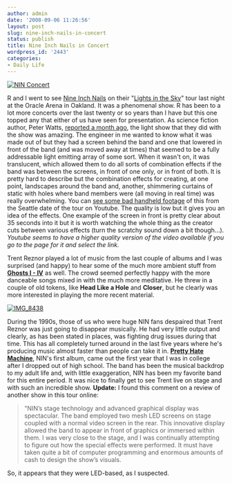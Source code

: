 ```yaml
---
author: admin
date: '2008-09-06 11:26:56'
layout: post
slug: nine-inch-nails-in-concert
status: publish
title: Nine Inch Nails in Concert
wordpress_id: '2443'
categories:
- Daily Life
---
```


[![NIN
Concert](http://farm4.static.flickr.com/3083/2832813768_50f4cc903d.jpg)](http://www.flickr.com/photos/albill/2832813768/ "NIN Concert by albill, on Flickr")

R and I went to see [Nine Inch
Nails](http://en.wikipedia.org/wiki/Nine_Inch_Nails) on their "[Lights
in the Sky](http://tour.nin.com/)" tour last night at the Oracle Arena
in Oakland. It was a phenomenal show. R has been to a lot more concerts
over the last twenty or so years than I have but this one topped any
that either of us have seen for presentation. As science fiction author,
Peter Watts, [reported a month
ago](http://rifters.com/real/2008/08/reznor-and-singularity.html), the
light show that they did with the show was amazing. The engineer in me
wanted to know what it was made out of but they had a screen behind the
band and one that lowered in front of the band (and was moved away at
times) that seemed to be a fully addressable light emitting array of
some sort. When it wasn't on, it was translucent, which allowed them to
do all sorts of combination effects if the band was between the screens,
in front of one only, or in front of both. It is pretty hard to describe
but the combination effects for creating, at one point, landscapes
around the band and, another, shimmering curtains of static with holes
where band members were (all moving in real time) was really
overwhelming. You can [see some bad handheld
footage](http://www.youtube.com/watch?v=HwV5cWLFM9U) of this from the
Seattle date of the tour on Youtube. The quality is low but it gives you
an idea of the effects. One example of the screen in front is pretty
clear about 35 seconds into it but it is worth watching the whole thing
as the creator cuts between various effects (turn the scratchy sound
down a bit though...). *Youtube seems to have a higher quality version
of the video available if you go to the page for it and select the
link.*

Trent Reznor played a lot of music from the last couple of albums and I
was surprised (and happy) to hear some of the much more ambient stuff
from **[Ghosts I - IV](http://en.wikipedia.org/wiki/Ghosts_I–IV)** as
well. The crowd seemed perfectly happy with the more danceable songs
mixed in with the much more meditative. He threw in a couple of old
tokens, like **Head Like a Hole** and **Closer**, but he clearly was
more interested in playing the more recent material.

[![IMG\_8438](http://farm4.static.flickr.com/3017/2836682911_47d20ef411.jpg)](http://www.flickr.com/photos/albill/2836682911/ "IMG_8438 by albill, on Flickr")

During the 1990s, those of us who were huge NIN fans despaired that
Trent Reznor was just going to disappear musically. He had very little
output and clearly, as has been stated in places, was fighting drug
issues during that time. This has all completely turned around in the
last five years where he's producing music almost faster than people can
take it in. **[Pretty Hate
Machine](http://en.wikipedia.org/wiki/Pretty_Hate_Machine)**, NIN's
first album, came out the first year that I was in college after I
dropped out of high school. The band has been the musical backdrop to my
adult life and, with little exaggeration, NIN has been my favorite band
for this entire period. It was nice to finally get to see Trent live on
stage and with such an incredible show. **Update:** I found this comment
on a review of another show in this tour online:

> "NIN’s stage technology and advanced graphical display was
> spectacular. The band employed two mesh LED screens on stage coupled
> with a normal video screen in the rear. This innovative display
> allowed the band to appear in front of graphics or immersed within
> them. I was very close to the stage, and I was continually attempting
> to figure out how the special effects were performed. It must have
> taken quite a bit of computer programming and enormous amounts of cash
> to design the show’s visuals.

So, it appears that they were LED-based, as I suspected.
